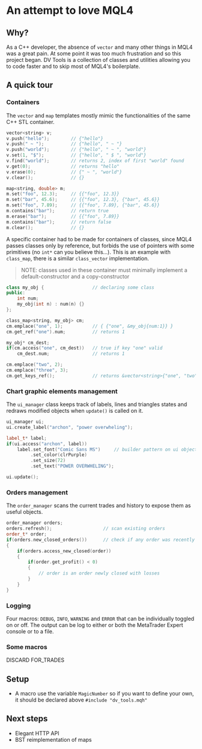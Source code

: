 # An attempt to love MQL4

## Why?

As a C++ developer, the absence of `vector` and many other things in MQL4 was a great pain. At some point it was too much frustration and so this project began. DV Tools is a collection of classes and utilities allowing you to code faster and to skip most of MQL4's boilerplate.

## A quick tour

### Containers

The `vector` and `map` templates mostly mimic the functionalities of the same C++ STL container.

```cpp
vector<string> v;
v.push("hello");        // {"hello"}
v.push(" ~ ");          // {"hello", " ~ "}
v.push("world");        // {"hello", " ~ ", "world"}
v.set(1, "$");          // {"hello", " $ ", "world"}
v.find("world");        // returns 2, index of first "world" found
v.get(0);               // returns "hello"
v.erase(0);             // {" ~ ", "world"}
v.clear();              // {}
```

```cpp
map<string, double> m;
m.set("foo", 12.3);     // {{"foo", 12.3}}
m.set("bar", 45.6);     // {{"foo", 12.3}, {"bar", 45.6}}
m.set("foo", 7.89);     // {{"foo", 7.89}, {"bar", 45.6}}
m.contains("bar");      // return true
m.erase("bar");         // {{"foo", 7.89}}
m.contains("bar");      // return false
m.clear();              // {}
```

A specific container had to be made for containers of classes, since MQL4 passes classes only by reference, but forbids the use of pointers with some primitives (no `int*` can you believe this...). This is an example with `class_map`, there is a similar `class_vector` implementation.

> NOTE: classes used in these container must minimally implement a default-constructor and a copy-constructor

```cpp
class my_obj {                  // declaring some class
public:
    int num;
    my_obj(int n) : num(n) {}
};

class_map<string, my_obj> cm;
cm.emplace("one", 1);           // { {"one", &my_obj{num:1}} }
cm.get_ref("one").num;          // returns 1

my_obj* cm_dest;
if(cm.access("one", cm_dest))   // true if key "one" valid
    cm_dest.num;                // returns 1

cm.emplace("two", 2);
cm.emplace("three", 3);
cm.get_keys_ref();              // returns &vector<string>{"one", "two", "three"}
```

### Chart graphic elements management

The `ui_manager` class keeps track of labels, lines and triangles states and redraws modified objects when `update()` is called on it.

```cpp
ui_manager ui;
ui.create_label("archon", "power overwheling");

label_t* label;
if(ui.access("archon", label))
    label.set_font("Comic Sans MS")     // builder pattern on ui objects
         .set_color(clrPurple)
         .set_size(72)
         .set_text("POWER OVERWHELING");

ui.update();
```

### Orders management

The `order_manager` scans the current trades and history to expose them as useful objects.

```cpp
order_manager orders;
orders.refresh();                   // scan existing orders
order_t* order;
if(orders.new_closed_orders())      // check if any order was recently closed
{
    if(orders.access_new_closed(order))
    {
        if(order.get_profit() < 0)
        {
            // order is an order newly closed with losses
        }
    }
}
```

### Logging

Four macros: `DEBUG`, `INFO`, `WARNING` and `ERROR` that can be individually toggled on or off. The output can be log to either or both the MetaTrader Expert console or to a file.

### Some macros

DISCARD
FOR_TRADES

## Setup

* A macro use the variable `MagicNumber` so if you want to define your own, it should be declared above `#include "dv_tools.mqh"`


## Next steps

* Elegant HTTP API
* BST reimplementation of maps